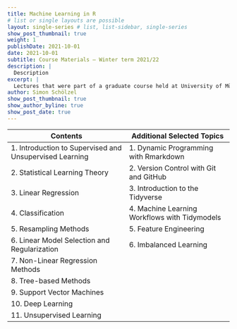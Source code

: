```yaml
---
title: Machine Learning in R
# list or single layouts are possible
layout: single-series # list, list-sidebar, single-series
show_post_thumbnail: true
weight: 1
publishDate: 2021-10-01
date: 2021-10-01
subtitle: Course Materials – Winter term 2021/22
description: |
  Description
excerpt: |
  Lectures that were part of a graduate course held at University of Münster, School of Business and Economics (winter term 2021/22) 🎓
author: Simon Schölzel
show_post_thumbnail: true
show_author_byline: true
show_post_date: true
---
```


| **Contents**                                             | **Additional Selected Topics**                  |
|----------------------------------------------------------|-------------------------------------------------|
| 1. Introduction to Supervised and Unsupervised Learning  | 1. Dynamic Programming with Rmarkdown           |
| 2. Statistical Learning Theory                           | 2. Version Control with Git and GitHub          |
| 3. Linear Regression                                     | 3. Introduction to the Tidyverse                |
| 4. Classification                                        | 4. Machine Learning Workflows with Tidymodels   |
| 5. Resampling Methods                                    | 5. Feature Engineering                          |
| 6. Linear Model Selection and Regularization             | 6. Imbalanced Learning                          |
| 7. Non-Linear Regression Methods                         |                                                 |
| 8. Tree-based Methods                                    |                                                 |
| 9. Support Vector Machines                               |                                                 |
| 10. Deep Learning                                        |                                                 |
| 11. Unsupervised Learning                                |                                                 |
